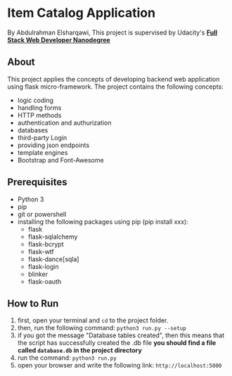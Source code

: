 # Item Catalog Application
By Abdulrahman Elsharqawi, This project is supervised by Udacity's **[Full Stack Web Developer Nanodegree](https://www.udacity.com/course/nd004)**

## About
This project applies the concepts of developing backend web application using
flask micro-framework. The project contains the following concepts:
* logic coding
* handling forms
* HTTP methods
* authentication and authurization
* databases
* third-party Login
* providing json endpoints
* template engines
* Bootstrap and Font-Awesome

## Prerequisites
* Python 3
* pip
* git or powershell
* installing the following packages using pip (pip install xxx):
  - flask
  - flask-sqlalchemy
  - flask-bcrypt
  - flask-wtf
  - flask-dance[sqla]
  - flask-login
  - blinker
  - flask-oauth

## How to Run
  1. first, open your terminal and `cd` to the project folder.
  2. then, run the following command: `python3 run.py --setup`
  3. if you got the message "Database tables created", then this means that the script has successfully created the .db file **you should find a file called `database.db` in the project directory**
  4. run the command: `python3 run.py`
  5. open your browser and write the following link: `http://localhost:5000`
